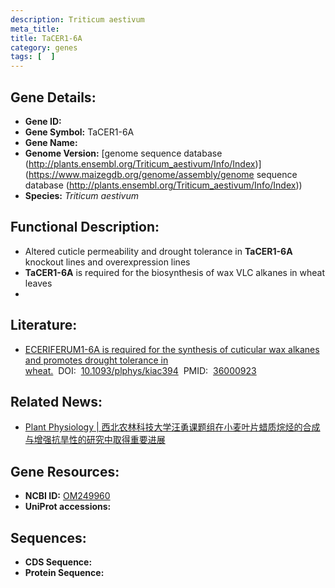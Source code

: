 ```yaml
---
description: Triticum aestivum
meta_title:
title: TaCER1-6A
category: genes
tags: [  ]
---
```


## Gene Details:
- **Gene ID:**	[](https://www.maizegdb.org/gene_center/gene/)
- **Gene Symbol:** TaCER1-6A
- **Gene Name:** 
- **Genome Version:** [genome sequence	database (http://plants.ensembl.org/Triticum_aestivum/Info/Index)](https://www.maizegdb.org/genome/assembly/genome sequence	database (http://plants.ensembl.org/Triticum_aestivum/Info/Index))
- **Species:** *Triticum aestivum*

## Functional Description:
   - Altered cuticle permeability and drought tolerance in **TaCER1-6A** knockout lines and overexpression lines
   - **TaCER1-6A** is required for the biosynthesis of wax VLC alkanes in wheat leaves
   - 

## Literature:
   - [ECERIFERUM1-6A is required for the synthesis of cuticular wax alkanes and promotes drought tolerance in wheat.]( https://academic.oup.com/plphys/article/190/3/1640/6674518?login=true#supplementary-data)&nbsp;&nbsp;DOI:&nbsp;&nbsp;[10.1093/plphys/kiac394](https://academic.oup.com/plphys/article/190/3/1640/6674518?login=true#supplementary-data)&nbsp;&nbsp;PMID:&nbsp;&nbsp;[36000923](https://pubmed.ncbi.nlm.nih.gov/36000923/)

## Related News:
   - [Plant Physiology | 西北农林科技大学汪勇课题组在小麦叶片蜡质烷烃的合成与增强抗旱性的研究中取得重要进展](https://mp.weixin.qq.com/s?__biz=Mzg3MDEwNDEyMg==&mid=2247536869&idx=2&sn=26bc5d6ed115d98ebac7f3787e9f19b3&chksm=ce90fdb0f9e774a6b3f6066ab26d7078dc1038a377cad5214340869d7a557b38cb15689a2444&scene=27#wechat_redirect)

## Gene Resources:
- **NCBI ID:** [OM249960](https://www.ncbi.nlm.nih.gov/gene/?term=OM249960)
- **UniProt accessions:** [](https://www.uniprot.org/uniprotkb//entry)

## Sequences:
- **CDS Sequence:**
- **Protein Sequence:**

